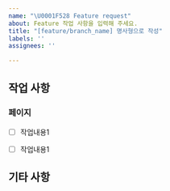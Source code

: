 ```yaml
---
name: "\U0001F528 Feature request"
about: Feature 작업 사항을 입력해 주세요.
title: "[feature/branch_name] 명사형으로 작성"
labels: ''
assignees: ''

---
```


## 작업 사항
### 페이지
- [ ] 작업내용1
- [ ] 작업내용1


## 기타 사항

